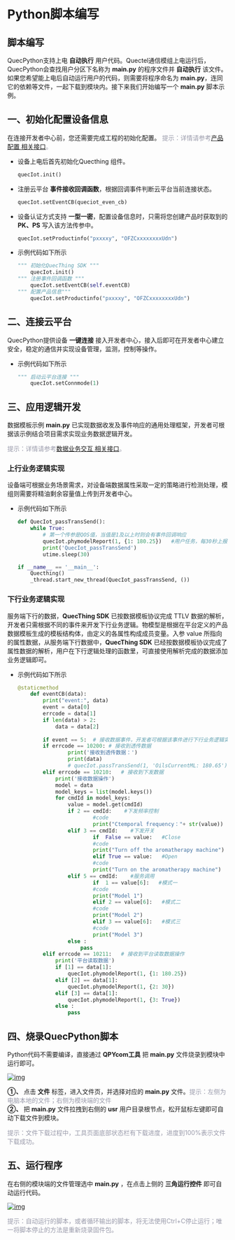 # Python脚本编写

## **脚本编写**

QuecPython支持上电 __自动执行__ 用户代码。Quectel通信模组上电运行后，QuecPython会查找用户分区下名称为 __main.py__ 的程序文件并 __自动执行__ 该文件。如果您希望能上电后自动运行用户的代码，则需要将程序命名为 __main.py__，连同它的依赖等文件，一起下载到模块内。接下来我们开始编写一个 __main.py__ 脚本示例。


## __一、初始化配置设备信息__
在连接开发者中心前，您还需要完成工程的初始化配置。
<font color=#999AAA >提示：详情请参考[产品配置 相关接口](/deviceDevelop/cellular/QuecPython/api/cellular-quecpython-api-02.md)。</font>


* 设备上电后首先初始化Quecthing 组件。
    ```py
	quecIot.init()
    ```
* 注册云平台 __事件接收回调函数__，根据回调事件判断云平台当前连接状态。
    ```py
	quecIot.setEventCB(queciot_even_cb)
    ```
* 设备认证方式支持 __一型一密__，配置设备信息时，只需将您创建产品时获取到的 __PK、PS__ 写入该方法传参中。
    ```py
	quecIot.setProductinfo("pxxxxy", "OFZCxxxxxxxxUdn")
    ```


* 示例代码如下所示
    ```py
    """ 初始化QuecThing SDK """
        quecIot.init()
    """ 注册事件回调函数 """
        quecIot.setEventCB(self.eventCB)
    """ 配置产品信息"""
        quecIot.setProductinfo("pxxxxy", "OFZCxxxxxxxxUdn")
    ```

## __二、连接云平台__
QuecPython提供设备 __一键连接__ 接入开发者中心，接入后即可在开发者中心建立安全，稳定的通信并实现设备管理，监测，控制等操作。
* 示例代码如下所示
    ```py
    """ 启动云平台连接 """
        quecIot.setConnmode(1)
    ```
## __三、应用逻辑开发__

数据模板示例 __main.py__ 已实现数据收发及事件响应的通用处理框架，开发者可根据该示例结合项目需求实现业务数据逻辑开发。

<font color=#999AAA >提示：详情请参考[数据业务交互 相关接口](/deviceDevelop/cellular/QuecPython/api/cellular-quecpython-api-03.md)。</font>
### __上行业务逻辑实现__

设备端可根据业务场景需求，对设备端数据属性采取一定的策略进行检测处理，模组则需要将精油剩余容量值上传到开发者中心。
* 示例代码如下所示
    ```py
    def QuecIot_passTransSend():
        while True:
            # 第一个传参是QOS值，当值是1及以上时则会有事件回调响应
            quecIot.phymodelReport(1, {1: 180.25})   #用户任务，每30秒上报精油剩余容量       
            print('QuecIot_passTransSend')
            utime.sleep(30)

    if __name__ == '__main__':
        Quecthing()
        _thread.start_new_thread(QuecIot_passTransSend, ())
    ```
### __下行业务逻辑实现__
服务端下行的数据，__QuecThing SDK__ 已按数据模板协议完成 TTLV 数据的解析，开发者只需根据不同的事件来开发下行业务逻辑。物模型是根据在平台定义的产品数据模板生成的模板结构体，由定义的各属性构成成员变量。入参 value 所指向的属性数据，从服务端下行数据中，__QuecThing SDK__  已经按数据模板协议完成了属性数据的解析，用户在下行逻辑处理的函数里，可直接使用解析完成的数据添加业务逻辑即可。


* 示例代码如下所示
    ```py
    @staticmethod
        def eventCB(data):
            print("event:", data)
            event = data[0]
            errcode = data[1]
            if len(data) > 2:
                data = data[2]
                
            if event == 5:  # 接收数据事件，开发者可根据该事件进行下行业务逻辑实现
            if errcode == 10200: # 接收到透传数据
                    print('接收到透传数据：')
                    print(data)
                    # quecIot.passTransSend(1, 'OilsCurrentML: 180.65')
            elif errcode == 10210:   # 接收到下发数据
                print('接收数据操作')
                model = data
                model_keys = list(model.keys())
                for cmdId in model_keys:
                    value = model.get(cmdId)
                    if 2 == cmdId:    #下发频率控制
                            #code
                            print("Ctemporal frequency："+ str(value)) 
                    elif 3 == cmdId:    #下发开关
                            if  False == value:   #Close
                            #code
                            print("Turn off the aromatherapy machine") 
                            elif True == value:   #Open
                            #code
                            print("Turn on the aromatherapy machine") 
                    elif 5 == cmdId:    #服务调用                     
                            if  1 == value[6]:   #模式一
                            #code
                            print("Model 1") 
                            elif 2 == value[6]:   #模式二
                            #code
                            print("Model 2") 
                            elif 3 == value[6]:   #模式三
                            #code
                            print("Model 3") 
                    else :
                        pass
            elif errcode == 10211:   # 接收到平台读取数据操作
                print('平台读取数据')
                if [1] == data[1]:
                    quecIot.phymodelReport(1, {1: 180.25})
                elif [2] == data[1]:
                    quecIot.phymodelReport(1, {2: 30})  
                elif [3] == data[1]:
                    quecIot.phymodelReport(1, {3: True})
                else :
                    pass
    ```

## __四、烧录QuecPython脚本__

Python代码不需要编译，直接通过 __QPYcom工具__ 把 __main.py__ 文件烧录到模块中运行即可。


<a data-fancybox title="img" href="/deviceDevelop/cellular/speediness/resource/QuecPython/Speediness-QuecPython-07.png">![img](/deviceDevelop/cellular/speediness/resource/QuecPython/Speediness-QuecPython-07.png)</a>


__①、__ 点击 __文件__ 标签，进入文件页，并选择对应的 __main.py__ 文件。<font color=#999AAA >提示：左侧为电脑本地的文件；右侧为模块端的文件</font><br>
__②、__  把 __main.py__ 文件拉拽到右侧的 __usr__ 用户目录根节点，松开鼠标左键即可自动下载文件到模块。

<font color=#999AAA >提示：文件下载过程中，工具页面底部状态栏有下载进度，进度到100%表示文件下载成功。</font>


## __五、运行程序__

 在右侧的模块端的文件管理选中 __main.py__ ，在点击上侧的 __三角运行控件__ 即可自动运行代码。

<a data-fancybox title="img" href="/deviceDevelop/cellular/speediness/resource/QuecPython/Speediness-QuecPython-08.png">![img](/deviceDevelop/cellular/speediness/resource/QuecPython/Speediness-QuecPython-08.png)</a>


<font color=#999AAA >提示：自动运行的脚本，或者循环输出的脚本，将无法使用Ctrl+C停止运行；唯一将脚本停止的方法是重新烧录固件包。</font>